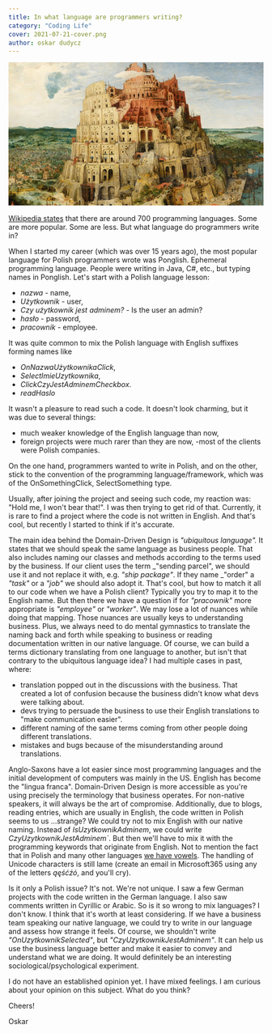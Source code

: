 ```yaml
---
title: In what language are programmers writing?
category: "Coding Life"
cover: 2021-07-21-cover.png
author: oskar dudycz
---
```


![cover](2021-07-21-cover.png)

[Wikipedia states](https://en.wikipedia.org/wiki/List_of_programming_languages) that there are around 700 programming languages. Some are more popular. Some are less. But what language do programmers write in? 

When I started my career (which was over 15 years ago), the most popular language for Polish programmers wrote was Ponglish. Ephemeral programming language. People were writing in Java, C#, etc., but typing names in Ponglish. Let's start with a Polish language lesson:
- _nazwa_ - name,
- _Użytkownik_ - user,
- _Czy użytkownik jest adminem?_ - Is the user an admin?
- _hasło_ - password,
- _pracownik_ - employee.

It was quite common to mix the Polish language with English suffixes forming names like 
- _OnNazwaUżytkownikaClick_, 
- _SelectImieUzytkownika_, 
- _ClickCzyJestAdminemCheckbox_.
- _readHaslo_

It wasn't a pleasure to read such a code. It doesn't look charming, but it was due to several things:
- much weaker knowledge of the English language than now,
- foreign projects were much rarer than they are now, 
 -most of the clients were Polish companies.

On the one hand, programmers wanted to write in Polish, and on the other, stick to the convention of the programming language/framework, which was of the OnSomethingClick, SelectSomething type.

Usually, after joining the project and seeing such code, my reaction was: "Hold me, I won't bear that!". I was then trying to get rid of that. Currently, it is rare to find a project where the code is not written in English. And that's cool, but recently I started to think if it's accurate.

The main idea behind the Domain-Driven Design is _"ubiquitous language"._ It states that we should speak the same language as business people. That also includes naming our classes and methods according to the terms used by the business. If our client uses the term _"sending parcel", we should use it and not replace it with, e.g. _"ship package"_.  If they name _"order" a _"task"_ or a _"job"_ we should also adopt it. That's cool, but how to match it all to our code when we have a Polish client? Typically you try to map it to the English name. But then there we have a question if for _"pracownik"_ more appropriate is _"employee"_ or _"worker"_.  We may lose a lot of nuances while doing that mapping. Those nuances are usually keys to understanding business. Plus, we always need to do mental gymnastics to translate the naming back and forth while speaking to business or reading documentation written in our native language. Of course, we can build a terms dictionary translating from one language to another, but isn't that contrary to the ubiquitous language idea? I had multiple cases in past, where:
- translation popped out in the discussions with the business. That created a lot of confusion because the business didn't know what devs were talking about.
- devs trying to persuade the business to use their English translations to "make communication easier".
- different naming of the same terms coming from other people doing different translations.
- mistakes and bugs because of the misunderstanding around translations.

Anglo-Saxons have a lot easier since most programming languages ​​and the initial development of computers was mainly in the US. English has become the "lingua franca".  Domain-Driven Design is more accessible as you're using precisely the terminology that business operates. For non-native speakers, it will always be the art of compromise. Additionally, due to blogs, reading entries, which are usually in English, the code written in Polish seems to us ...strange? We could try not to mix English with our native naming. Instead of _IsUzytkownikAdminem_, we could write _CzyUzytkownikJestAdminem`_. But then we'll have to mix it with the programming keywords that originate from English. Not to mention the fact that in Polish and many other languages [we have vowels](https://en.wikipedia.org/wiki/Polish_phonology). The handling of Unicode characters is still lame (create an email in Microsoft365 using any of the letters _ąęśćźó_, and you'll cry).

Is it only a Polish issue? It's not. We're not unique. I saw a few German projects with the code written in the German language. I also saw comments written in Cyrillic or Arabic. So is it so wrong to mix languages? I don't know. I think that it's worth at least considering. If we have a business team speaking our native language, we could try to write in our language and assess how strange it feels. Of course, we shouldn't write _"OnUzytkownikSelected"_, but _"CzyUzytkownikJestAdminem"_. It can help us use the business language better and make it easier to convey and understand what we are doing. It would definitely be an interesting sociological/psychological experiment.

I do not have an established opinion yet. I have mixed feelings. I am curious about your opinion on this subject. What do you think?

Cheers!

Oskar